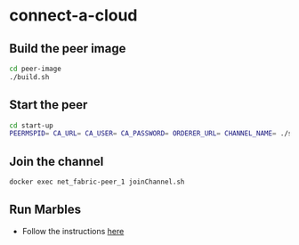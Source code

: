 # connect-a-cloud

## Build the peer image
```bash
cd peer-image
./build.sh
```

## Start the peer
```bash
cd start-up
PEERMSPID= CA_URL= CA_USER= CA_PASSWORD= ORDERER_URL= CHANNEL_NAME= ./start.sh
```

## Join the channel 
```bash
docker exec net_fabric-peer_1 joinChannel.sh
```

## Run Marbles
- Follow the instructions [here](docs/marbles.md)